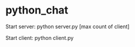 # python_chat

Start server: python server.py [max count of client]

Start client: python client.py
